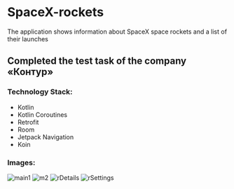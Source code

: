 # SpaceX-rockets
The application shows information about SpaceX space rockets and a list of their launches

## Completed the test task of the company «Контур»

### Technology Stack:
- Kotlin
- Kotlin Coroutines 
- Retrofit
- Room
- Jetpack Navigation
- Koin

### Images: 
![main1](https://github.com/i-safronov/SpaceX-rockets/assets/122071062/f3529598-6e2c-4c2c-9d2b-93a6a7147a08) 
![m2](https://github.com/i-safronov/SpaceX-rockets/assets/122071062/0389a596-50cc-4ab0-b5ed-e560821dc511)
![rDetails](https://github.com/i-safronov/SpaceX-rockets/assets/122071062/7024c5d8-c321-4e49-a88b-79a5f06ca450) 
![rSettings](https://github.com/i-safronov/SpaceX-rockets/assets/122071062/6f451a4c-1007-42f1-9c06-b4c6dde040d7)
